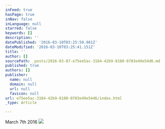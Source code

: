 ```yaml
---
inFeed: true
hasPage: true
inNav: false
inLanguage: null
starred: false
keywords: []
description: ''
datePublished: '2016-03-10T03:25:50.961Z'
dateModified: '2016-03-10T03:25:41.151Z'
title: ''
author: []
sourcePath: _posts/2016-03-07-e75ee5ac-3184-42b9-8180-0703e49e54d6.md
published: true
authors: []
publisher:
  name: null
  domain: null
  url: null
  favicon: null
url: e75ee5ac-3184-42b9-8180-0703e49e54d6/index.html
_type: Article

---
```

March 7th 2016
![](https://the-grid-user-content.s3-us-west-2.amazonaws.com/089b5250-8100-4889-9d93-f4cc20469814.jpg)
